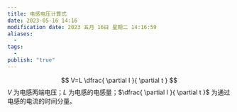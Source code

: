 ```yaml
---
title: 电感电压计算式
date: 2023-05-16 14:16
modification date: 2023 五月 16日 星期二 14:16:59
aliases:
  - 
tags:
  - 
publish: "true"
---
```

$$
V=L \dfrac{ \partial I }{ \partial t } 
$$
$V$ 为电感两端电压；$L$ 为电感的电感量；$\dfrac{ \partial I }{ \partial t }$ 为通过电感的电流的时间分量。